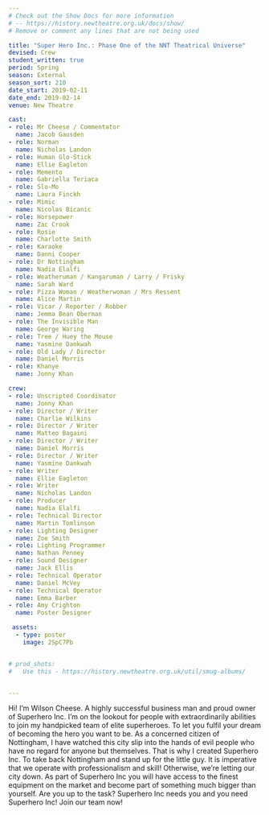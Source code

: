 ```yaml
---
# Check out the Show Docs for more information
# -- https://history.newtheatre.org.uk/docs/show/
# Remove or comment any lines that are not being used

title: "Super Hero Inc.: Phase One of the NNT Theatrical Universe"
devised: Crew
student_written: true
period: Spring
season: External
season_sort: 210
date_start: 2019-02-11
date_end: 2019-02-14
venue: New Theatre

cast:
- role: Mr Cheese / Commentator
  name: Jacob Gausden
- role: Norman
  name: Nicholas Landon
- role: Human Glo-Stick
  name: Ellie Eagleton
- role: Memento
  name: Gabriella Teriaca
- role: Slo-Mo
  name: Laura Finckh
- role: Mimic
  name: Nicolas Bicanic
- role: Horsepower
  name: Zac Crook
- role: Rosie
  name: Charlotte Smith
- role: Karaoke
  name: Danni Cooper
- role: Dr Nottingham
  name: Nadia Elalfi
- role: Weatheruman / Kangaruman / Larry / Frisky
  name: Sarah Ward
- role: Pizza Woman / Weatherwoman / Mrs Ressent
  name: Alice Martin
- role: Vicar / Reporter / Robber
  name: Jemma Bean Oberman
- role: The Invisible Man
  name: George Waring
- role: Tree / Huey the Mouse
  name: Yasmine Dankwah
- role: Old Lady / Director
  name: Daniel Morris
- role: Khanye
  name: Jonny Khan

crew:
- role: Unscripted Coordinator
  name: Jonny Khan
- role: Director / Writer
  name: Charlie Wilkins
- role: Director / Writer
  name: Matteo Bagaini
- role: Director / Writer
  name: Daniel Morris
- role: Director / Writer
  name: Yasmine Dankwah
- role: Writer
  name: Ellie Eagleton
- role: Writer
  name: Nicholas Landon
- role: Producer
  name: Nadia Elalfi
- role: Technical Director
  name: Martin Tomlinson
- role: Lighting Designer
  name: Zoe Smith
- role: Lighting Programmer
  name: Nathan Penney
- role: Sound Designer
  name: Jack Ellis
- role: Technical Operator
  name: Daniel McVey
- role: Technical Operator
  name: Emma Barber
- role: Amy Crighton
  name: Poster Designer

 assets:
  - type: poster
    image: 2SpC7Pb


# prod_shots:
#   Use this - https://history.newtheatre.org.uk/util/smug-albums/


---
```

Hi! I’m Wilson Cheese. A highly successful business man and proud owner of Superhero Inc. I’m on the lookout for people with extraordinarily abilities to join my handpicked team of elite superheroes. To let you fulfil your dream of becoming the hero you want to be. As a concerned citizen of Nottingham, I have watched this city slip into the hands of evil people who have no regard for anyone but themselves. That is why I created Superhero Inc. To take back Nottingham and stand up for the little guy. It is imperative that we operate with professionalism and skill! Otherwise, we’re letting our city down. As part of Superhero Inc you will have access to the finest equipment on the market and become part of something much bigger than yourself. Are you up to the task? Superhero Inc needs you and you need Superhero Inc! Join our team now!
